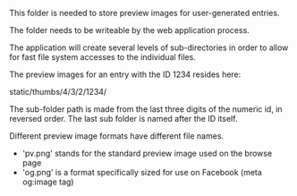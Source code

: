 This folder is needed to store preview images for user-generated
entries.

The folder needs to be writeable by the web application process.

The application will create several levels of sub-directories in
order to allow for fast file system accesses to the individual
files.

The preview images for an entry with the ID 1234 resides here:

static/thumbs/4/3/2/1234/

The sub-folder path is made from the last three digits of the numeric
id, in reversed order. The last sub folder is named after the ID itself.

Different preview image formats have different file names.

* 'pv.png' stands for the standard preview image used on the browse page
* 'og.png' is a format specifically sized for use on Facebook (meta og:image tag)


